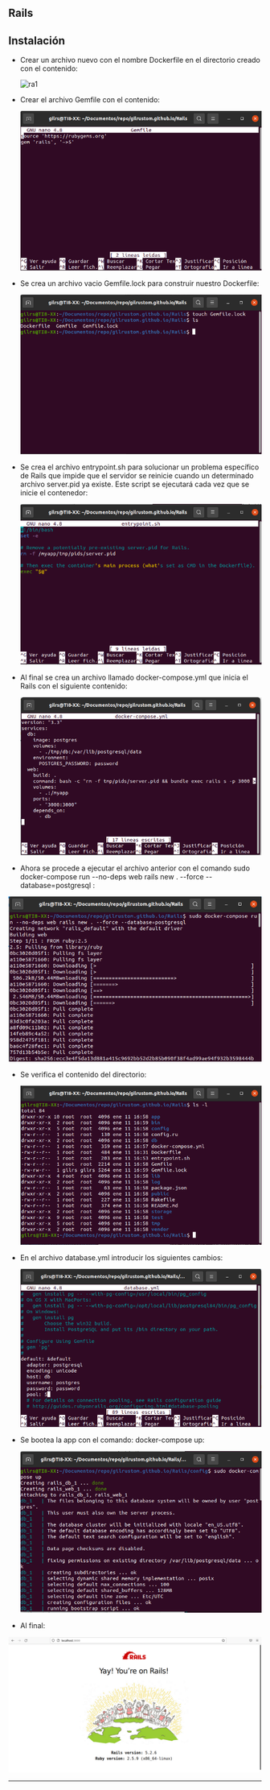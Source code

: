 ## Rails

## Instalación

- Crear un archivo nuevo con el nombre  Dockerfile en el directorio creado con el contenido:

  ![ra1](/home/gilrs/Documentos/repo/gilrustom.github.io/imagenes/ra1.png)

- Crear el archivo Gemfile con el contenido:

  ![ra2](../imagenes/ra2.png)

- Se crea un archivo vacio Gemfile.lock para construir nuestro Dockerfile:

  ![ra3](../imagenes/ra3.png)

- Se crea el archivo entrypoint.sh para solucionar un problema específico de Rails que impide que el servidor se reinicie cuando un determinado archivo server.pid ya existe. Este script se ejecutará cada vez que se inicie el contenedor:

  ![ra4](../imagenes/ra4.png)

- Al final se crea un archivo llamado docker-compose.yml que inicia el Rails con el siguiente contenido:

  ![ra5](../imagenes/ra5.png)

- Ahora se procede a ejecutar el archivo anterior con el comando  sudo  docker-compose run --no-deps web rails new . --force --database=postgresql :


![ra6](../imagenes/ra6.png)

- Se verifica el contenido del directorio:

  ![ra7](../imagenes/ra7.png)

- En el archivo database.yml introducir los siguientes cambios:

  ![ra8](../imagenes/ra8.png)

- Se bootea la app con el comando: docker-compose up:

  ![ra9](../imagenes/ra9.png)

- Al final:

![ra10](../imagenes/ra10.png)



---------------------------------------------------------------------------------------------------------------------------------------------------------


